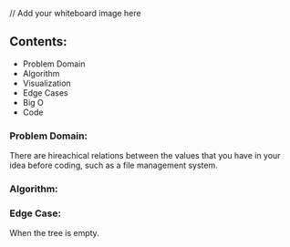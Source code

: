 // Add your whiteboard image here

## Contents:

* Problem Domain
* Algorithm 
* Visualization 
* Edge Cases
* Big O
* Code



### Problem Domain:

There are hireachical relations between the values that you have in your idea before coding, such as a file management system.


### Algorithm:



### Edge Case:

When the tree is empty.

